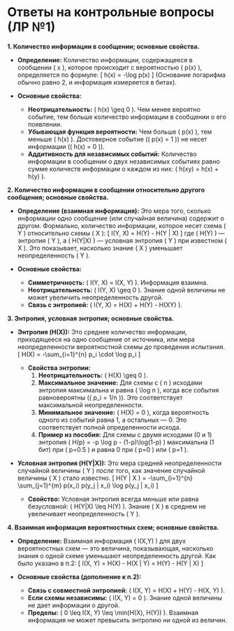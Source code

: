 # **Ответы на контрольные вопросы (ЛР №1)**

**1. Количество информации в сообщении; основные свойства.**

*   **Определение:** Количество информации, содержащееся в сообщении \( x \), которое происходит с вероятностью \( p(x) \), определяется по формуле:
    \[
    h(x) = -\log p(x)
    \]
    (Основание логарифма обычно равно 2, и информация измеряется в битах).

*   **Основные свойства:**
    *   **Неотрицательность:** \( h(x) \geq 0 \). Чем менее вероятно событие, тем больше количество информации в сообщении о его появлении.
    *   **Убывающая функция вероятности:** Чем больше \( p(x) \), тем меньше \( h(x) \). Достоверное событие (\( p(x) = 1 \)) не несет информации (\( h(x) = 0 \)).
    *   **Аддитивность для независимых событий:** Количество информации в сообщении о двух независимых событиях равно сумме количеств информации о каждом из них: \( h(xy) = h(x) + h(y) \).

**2. Количество информации в сообщении относительно другого сообщения; основные свойства.**

*   **Определение (взаимная информация):** Это мера того, сколько информации одно сообщение (или случайная величина) содержит о другом. Формально, количество информации, которое несет схема \( Y \) относительно схемы \( X \):
    \[
    I(Y, X) = H(Y) - H(Y | X)
    \]
    где \( H(Y) \) — энтропия \( Y \), а \( H(Y|X) \) — условная энтропия \( Y \) при известном \( X \). Это показывает, насколько знание \( X \) уменьшает неопределенность \( Y \).

*   **Основные свойства:**
    *   **Симметричность:** \( I(Y, X) = I(X, Y) \). Информация взаимна.
    *   **Неотрицательность:** \( I(Y, X) \geq 0 \). Знание одной величины не может увеличить неопределенность другой.
    *   **Связь с энтропией:** \( I(Y, X) = H(X) + H(Y) - H(XY) \).

**3. Энтропия, условная энтропия; основные свойства.**

*   **Энтропия (H(X)):** Это среднее количество информации, приходящееся на одно сообщение от источника, или мера неопределенности вероятностной схемы *до* проведения испытания.
    \[
    H(X) = -\sum_{i=1}^{n} p_i \cdot \log p_i
    \]
    *   **Свойства энтропии:**
        1.  **Неотрицательность:** \( H(X) \geq 0 \).
        2.  **Максимальное значение:** Для схемы с \( n \) исходами энтропия максимальна и равна \( \log n \), когда все события равновероятны (\( p_i = 1/n \)). Это соответствует максимальной неопределенности.
        3.  **Минимальное значение:** \( H(X) = 0 \), когда вероятность одного из событий равна 1, а остальных — 0. Это соответствует полной определенности исхода.
        4.  **Пример из пособия:** Для схемы с двумя исходами (0 и 1) энтропия \( H(p) = -p \log p - (1-p)\log(1-p) \) максимальна (1 бит) при \( p=0.5 \) и равна 0 при \( p=0 \) или \( p=1 \).

*   **Условная энтропия (H(Y|X)):** Это мера средней неопределенности случайной величины \( Y \) *после* того, как значение случайной величины \( X \) стало известно.
    \[
    H(Y | X ) = -\sum_{i=1}^{n} \sum_{j=1}^{m} p(x_i) p(y_j | x_i) \log p(y_j | x_i)
    \]
    *   **Свойство:** Условная энтропия всегда меньше или равна безусловной: \( H(Y|X) \leq H(Y) \). Знание \( X \) в среднем не увеличивает неопределенность \( Y \).

**4. Взаимная информация вероятностных схем; основные свойства.**

*   **Определение:** Взаимная информация \( I(X,Y) \) для двух вероятностных схем — это величина, показывающая, насколько знания о одной схеме уменьшают неопределенность другой. Как было указано в п.2:
    \[
    I(X, Y) = H(X) - H(X | Y) = H(Y) - H(Y | X)
    \]

*   **Основные свойства (дополнение к п.2):**
    *   **Связь с совместной энтропией:** \( I(X, Y) = H(X) + H(Y) - H(X, Y) \).
    *   **Если схемы независимы:** \( I(X, Y) = 0 \). Знание одной величины не дает информации о другой.
    *   **Пределы:** \( 0 \leq I(X, Y) \leq \min(H(X), H(Y)) \). Взаимная информация не может превысить энтропию ни одной из величин.